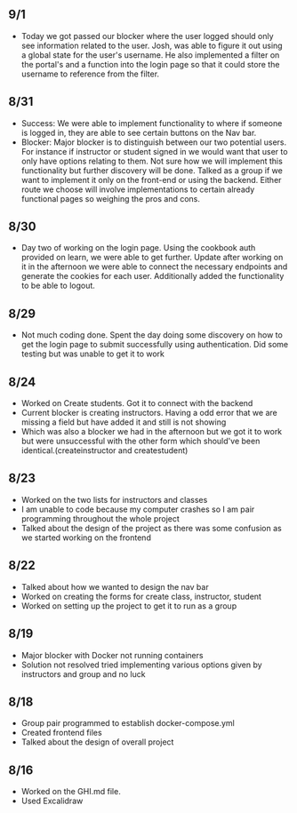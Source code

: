 ## 9/1

- Today we got passed our blocker where the user logged should only see information related to the user. Josh, was able to figure it out using a global state for the user's username. He also implemented a filter on the portal's and a function into the login page so that it could store the username to reference from the filter.

## 8/31

- Success: We were able to implement functionality to where if someone is logged in, they are able to see certain buttons on the Nav bar.
- Blocker: Major blocker is to distinguish between our two potential users. For instance if instructor or student signed in we would want that user to only have options relating to them. Not sure how we will implement this functionality but further discovery will be done. Talked as a group if we want to implement it only on the front-end or using the backend. Either route we choose will involve implementations to certain already functional pages so weighing the pros and cons.

## 8/30

- Day two of working on the login page. Using the cookbook auth provided on learn, we were able to get further. Update after working on it in the afternoon we were able to connect the necessary endpoints and generate the cookies for each user. Additionally added the functionality to be able to logout.

## 8/29

- Not much coding done. Spent the day doing some discovery on how to get the login page to submit successfully using authentication. Did some testing but was unable to get it to work

## 8/24

- Worked on Create students. Got it to connect with the backend
- Current blocker is creating instructors. Having a odd error that we are missing a field but have added it and still is not showing
- Which was also a blocker we had in the afternoon but we got it to work but were unsuccessful with the other form which should've been identical.(createinstructor and createstudent)

## 8/23

- Worked on the two lists for instructors and classes
- I am unable to code because my computer crashes so I am pair programming throughout the whole project
- Talked about the design of the project as there was some confusion as we started working on the frontend

## 8/22

- Talked about how we wanted to design the nav bar
- Worked on creating the forms for create class, instructor, student
- Worked on setting up the project to get it to run as a group

## 8/19

- Major blocker with Docker not running containers
- Solution not resolved tried implementing various options given by instructors and group and no luck

## 8/18

- Group pair programmed to establish docker-compose.yml
- Created frontend files
- Talked about the design of overall project

## 8/16

- Worked on the GHI.md file.
- Used Excalidraw

